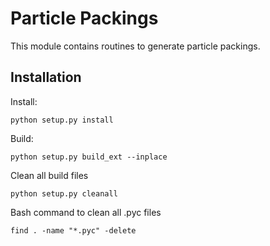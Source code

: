 # Particle Packings

This module contains routines to generate particle packings.

## Installation

Install:

	python setup.py install

Build:

	python setup.py build_ext --inplace

Clean all build files

	python setup.py cleanall

Bash command to clean all .pyc files

	find . -name "*.pyc" -delete